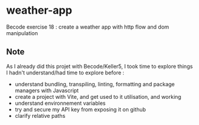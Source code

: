 # weather-app
Becode exercise 18 : create a weather app with http flow and dom manipulation

## Note
As I already did this projet with Becode/Keller5, I took time to explore things I hadn't understand/had time to explore before :
- understand bundling, transpiling, linting, formatting and package managers with Javascript 
- create a project with Vite, and get used to it utilisation, and working
- understand environnement variables
- try and secure my API key from exposing it on github
- clarify relative paths


